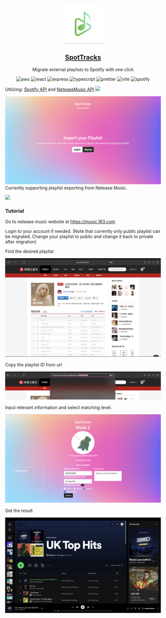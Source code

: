 <p align="center">
  <img src="client/public/favicon.png" height="128">
  <h2 align="center"><a href="spottrack-a13d0.web.app">SpotTracks</a></h2>
  <p align="center">Migrate external playlists to Spotify with one click<p>
  <p align="center">
    	<img src="https://img.shields.io/badge/Amazon_AWS-FF9900?style=for-the-badge&logo=amazonaws&logoColor=white" alt="aws" />
    	<img src="https://img.shields.io/badge/React-20232A?style=for-the-badge&logo=react&logoColor=61DAFB" alt="react"/>
    	<img src="https://img.shields.io/badge/Express%20js-000000?style=for-the-badge&logo=express&logoColor=white" alt="express" />
        <img src="https://img.shields.io/badge/TypeScript-007ACC?style=for-the-badge&logo=typescript&logoColor=whitee" alt="typescript" />
        <img src="https://img.shields.io/badge/prettier-1A2C34?style=for-the-badge&logo=prettier&logoColor=F7BA3E" alt="prettier" />
    	<img src="https://img.shields.io/badge/Vite-592693?style=for-the-badge&logo=vite&logoColor=FFD62E" alt="vite" />
        <img src="https://img.shields.io/badge/Spotify-1ED760?&style=for-the-badge&logo=spotify&logoColor=white" alt="spotify" />

  </p>
</p>

Utilizing: [Spotify API](https://developer.spotify.com/documentation/web-api/) and [NeteaseMusic API](https://binaryify.github.io/NeteaseCloudMusicApi/#/)
![](https://i.imgur.com/waxVImv.png)

![home](github/home.png)
Currently supporting playlist exporting from Netease Music.

![](https://i.imgur.com/waxVImv.png)

### Tutorial

Go to netease music website at https://music.163.com

Login to your account if needed. (Note that currently only public playlist can be migrated. Change your playlist to public and change it back to private after migration)

Find the desired playlist

![netease](github/netease.png)

Copy the playlist ID from url

![netease-playlist-id](github/netease_id.png)

Input relevant information and select matching level.

![netease_migrate](github/netease_migrate.png)

Get the result

![netease_result](github/netease_result_spotify.png)
